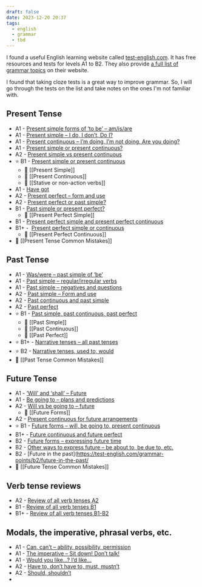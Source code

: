 ```yaml
---
draft: false
date: 2023-12-20 20:37
tags:
  - english
  - grammar
  - tbd
---
```


I found a useful English learning website called [test-english.com](https://test-english.com/). It has free resources and tests for levels A1 to B2. They also provide [a full list of grammar topics](https://test-english.com/grammar-points/contents/) on their website.

I found that taking cloze tests is a great way to improve grammar. So, I will go through the tests on the list and take notes on the ones I'm not familiar with.

## Present Tense
- A1 - [Present simple forms of ‘to be’ – am/is/are](https://test-english.com/grammar-points/a1/present-simple-forms-of-to-be/)
- A1 - [Present simple – I do, I don’t, Do I?](https://test-english.com/grammar-points/a1/present-simple/)
- A1 - [Present continuous – I’m doing, I’m not doing, Are you doing?](https://test-english.com/grammar-points/a1/present-continuous/)
- A1 - [Present simple or present continuous?](https://test-english.com/grammar-points/a1/present-simple-present-continuous/)
- A2 - [Present simple vs present continuous](https://test-english.com/grammar-points/a2/present-simple-continuous/)
- ⭐ B1 - [Present simple or present continuous](https://test-english.com/grammar-points/b1/present-simple-present-continuous/)
	- 📝 [[Present Simple]]
	- 📝 [[Present Continuous]]
	- 📝 [[Stative or non-action verbs]]
- A1 - [Have got](https://test-english.com/grammar-points/a1/have-got/)
- A2 - [Present perfect – form and use](https://test-english.com/grammar-points/a2/present-perfect/)
- A2 - [Present perfect or past simple?](https://test-english.com/grammar-points/a2/present-perfect-or-past-simple/)
- B1 - [Past simple or present perfect?](https://test-english.com/grammar-points/b1/past-simple-present-perfect/)
	- 📝 [[Present Perfect Simple]]
- B1 - [Present perfect simple and present perfect continuous](https://test-english.com/grammar-points/b1/present-perfect-simple-present-perfect-continuous/)
- B1+ -  [Present perfect simple or continuous](https://test-english.com/grammar-points/b1-b2/present-perfect-simple-continuous/)
	- 📝 [[Present Perfect Continuous]]
- 🤔 [[Present Tense Common Mistakes]]
## Past Tense
- A1 - [Was/were – past simple of ‘be’](https://test-english.com/grammar-points/a1/was-were/)
- A1 - [Past simple – regular/irregular verbs](https://test-english.com/grammar-points/a1/past-simple-regular-irregular/)
- A1 - [Past simple – negatives and questions](https://test-english.com/grammar-points/a1/past-simple-negatives-questions/)
- A2 - [Past simple – Form and use](https://test-english.com/grammar-points/a2/past-simple-form-use/)
- A2 - [Past continuous and past simple](https://test-english.com/grammar-points/a2/past-continuous-past-simple/)
- A2 - [Past perfect](https://test-english.com/grammar-points/a2/past-perfect/)
- ⭐ B1 - [Past simple, past continuous, past perfect](https://test-english.com/grammar-points/b1/past-simple-past-continuous-past-perfect/)
	- 📝 [[Past Simple]]
	- 📝 [[Past Continuous]]
	- 📝 [[Past Perfect]]
- ⭐ B1+ - [Narrative tenses – all past tenses](https://test-english.com/grammar-points/b1-b2/narrative-tenses/)
- ⭐ B2 - [Narrative tenses, used to, would](https://test-english.com/grammar-points/b2/narrative-tenses-used-to-would/)
- 🤔 [[Past Tense Common Mistakes]]
## Future Tense
- A1 - [‘Will’ and ‘shall’ – Future](https://test-english.com/grammar-points/a1/will-and-shall/)
- A1 - [Be going to – plans and predictions](https://test-english.com/grammar-points/a1/be-going-to-plans-predictions/)
- A2 - [Will vs be going to – future](https://test-english.com/grammar-points/a2/will-vs-be-going-to/)
	- 📝 [[Future Forms]]
- A2 - [Present continuous for future arrangements](https://test-english.com/grammar-points/a2/present-continuous-future-arrangements/)
- ⭐ B1 - [Future forms – will, be going to, present continuous](https://test-english.com/grammar-points/b1/future-forms/)
- B1+ - [Future continuous and future perfect](https://test-english.com/grammar-points/b1-b2/future-continuous-and-future-perfect/)
- B2 - [Future forms – expressing future time](https://test-english.com/grammar-points/b2/future-forms-expressing-future-time/)
- B2 - [Other ways to express future – be about to, be due to, etc.](https://test-english.com/grammar-points/b2/ways-express-future/)
- B2 - [Future in the past](https://test-english.com/grammar-points/b2/future-in-the-past/
- 🤔 [[Future Tense Common Mistakes]]

## Verb tense reviews
- A2 - [Review of all verb tenses A2](https://test-english.com/grammar-points/a2/review-verb-tenses-a2/)  
- B1 - [Review of all verb tenses B1](https://test-english.com/grammar-points/b1/review-verb-tenses-b1/)  
- B1+ - [Review of all verb tenses B1-B2](https://test-english.com/grammar-points/b1-b2/review-verb-tenses-b1-b2/)

## Modals, the imperative, phrasal verbs, etc.
- A1 - [Can, can’t – ability, possibility, permission](https://test-english.com/grammar-points/a1/can-cant/)
- A1 - [The imperative – Sit down! Don’t talk!](https://test-english.com/grammar-points/a1/imperative-sit-dont-talk/)
- A1 - [Would you like…? I’d like…](https://test-english.com/grammar-points/a1/would-like/)
- A2 - [Have to, don’t have to, must, mustn’t](https://test-english.com/grammar-points/a2/have-to-dont-have-to-must-mustnt/)
- A2 - [Should, shouldn’t](https://test-english.com/grammar-points/a2/should-shouldnt/)
- 